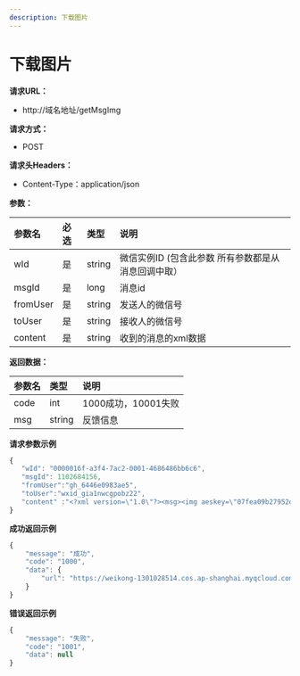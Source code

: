 ```yaml
---
description: 下载图片
---
```


# 下载图片

**请求URL：**

* http://域名地址/getMsgImg

**请求方式：**

* POST

**请求头Headers：**

* Content-Type：application/json

**参数：**

| 参数名 | 必选 | 类型 | 说明 |
| :--- | :--- | :--- | :--- |
| wId | 是 | string | 微信实例ID  \(包含此参数 所有参数都是从消息回调中取） |
| msgId | 是 | long | 消息id |
| fromUser | 是 | string | 发送人的微信号 |
| toUser | 是 | string | 接收人的微信号 |
| content | 是 | string | 收到的消息的xml数据 |

**返回数据：**

| 参数名 | 类型 | 说明 |
| :--- | :--- | :--- |
| code | int | 1000成功，10001失败 |
| msg | string | 反馈信息 |

**请求参数示例**

```javascript
{
   "wId": "0000016f-a3f4-7ac2-0001-4686486bb6c6",
   "msgId": 1102684156,
   "fromUser":"gh_6446e0983ae5",
   "toUser":"wxid_gia1nwcgpobz22",
   "content" :"<?xml version=\"1.0\"?><msg><img aeskey=\"07fea09b27952d512c0d71a52c914f3\" encryver=\"0\" cdnthumbaeskey=\"07fea09b27952d512c0d71a52c914f34\" cdnthumburl=\"30580201000451304f020100020466883f5202032f55f902048f0260b402045e1dbcac042a777875706c6f61645f777869645f676961316e776367706f627a32323135305f31353739303037313437020401051a020201000400\" cdnthumblength=\"3237\" cdnthumbheight=\"120\" cdnthumbwidth=\"80\" cdnmidheight=\"0\" cdnmidwidth=\"0\" cdnhdheight=\"0\" cdnhdwidth=\"0\" cdnmidimgurl=\"30580201000451304f020100020466883f5202032f55f902048f0260b402045e1dbcac042a777875706c6f61645f777869645f676961316e776367706f627a32323135305f31353739303037313437020401051a020201000400\" length=\"51361\" md5=\"449fb858f24416adcab831859011fb21\" hevc_mid_size=\"30042\" /></msg>"
}
```

**成功返回示例**

```javascript
{
    "message": "成功",
    "code": "1000",
    "data": {
        "url": "https://weikong-1301028514.cos.ap-shanghai.myqcloud.com//msgImg/dd32565c-78b0-4803-a330-6293b05674d9-1591347877463-600000.png"
    }
}
```

**错误返回示例**

```javascript
{
    "message": "失败",
    "code": "1001",
    "data": null
}
```

